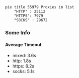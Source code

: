 
```mermaid
pie title 55979 Proxies in list
    "HTTP" : 25112
    "HTTPS": 7979
    "SOCKS" : 29672
```

### Some Info
#### Average Timeout

- mixed: 3.6s
- http: 1.8s
- https: 8.2s
- socks: 5.1s